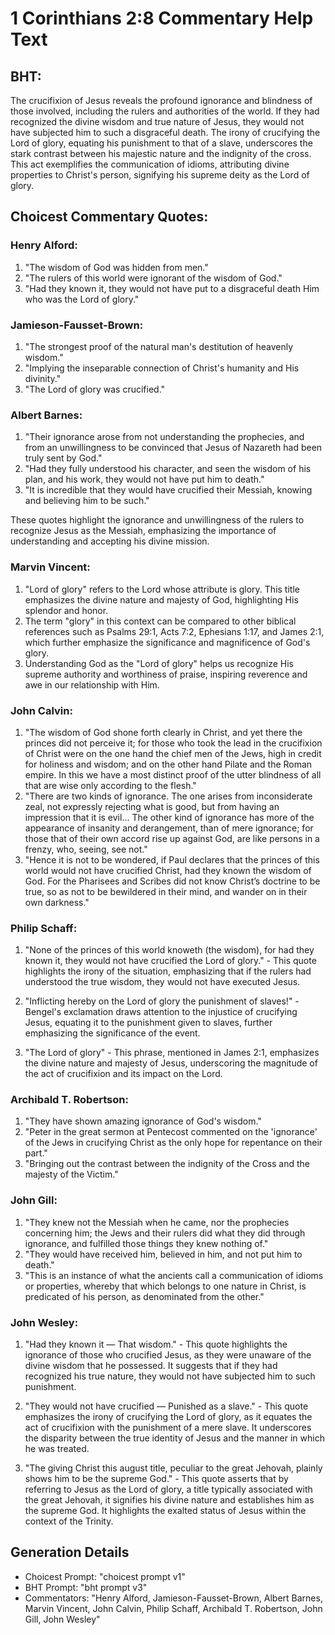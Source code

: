 # 1 Corinthians 2:8 Commentary Help Text

## BHT:
The crucifixion of Jesus reveals the profound ignorance and blindness of those involved, including the rulers and authorities of the world. If they had recognized the divine wisdom and true nature of Jesus, they would not have subjected him to such a disgraceful death. The irony of crucifying the Lord of glory, equating his punishment to that of a slave, underscores the stark contrast between his majestic nature and the indignity of the cross. This act exemplifies the communication of idioms, attributing divine properties to Christ's person, signifying his supreme deity as the Lord of glory.

## Choicest Commentary Quotes:
### Henry Alford:
1. "The wisdom of God was hidden from men."
2. "The rulers of this world were ignorant of the wisdom of God."
3. "Had they known it, they would not have put to a disgraceful death Him who was the Lord of glory."

### Jamieson-Fausset-Brown:
1. "The strongest proof of the natural man's destitution of heavenly wisdom."
2. "Implying the inseparable connection of Christ's humanity and His divinity."
3. "The Lord of glory was crucified."

### Albert Barnes:
1. "Their ignorance arose from not understanding the prophecies, and from an unwillingness to be convinced that Jesus of Nazareth had been truly sent by God."
2. "Had they fully understood his character, and seen the wisdom of his plan, and his work, they would not have put him to death."
3. "It is incredible that they would have crucified their Messiah, knowing and believing him to be such."

These quotes highlight the ignorance and unwillingness of the rulers to recognize Jesus as the Messiah, emphasizing the importance of understanding and accepting his divine mission.

### Marvin Vincent:
1. "Lord of glory" refers to the Lord whose attribute is glory. This title emphasizes the divine nature and majesty of God, highlighting His splendor and honor.
2. The term "glory" in this context can be compared to other biblical references such as Psalms 29:1, Acts 7:2, Ephesians 1:17, and James 2:1, which further emphasize the significance and magnificence of God's glory.
3. Understanding God as the "Lord of glory" helps us recognize His supreme authority and worthiness of praise, inspiring reverence and awe in our relationship with Him.

### John Calvin:
1. "The wisdom of God shone forth clearly in Christ, and yet there the princes did not perceive it; for those who took the lead in the crucifixion of Christ were on the one hand the chief men of the Jews, high in credit for holiness and wisdom; and on the other hand Pilate and the Roman empire. In this we have a most distinct proof of the utter blindness of all that are wise only according to the flesh."
2. "There are two kinds of ignorance. The one arises from inconsiderate zeal, not expressly rejecting what is good, but from having an impression that it is evil... The other kind of ignorance has more of the appearance of insanity and derangement, than of mere ignorance; for those that of their own accord rise up against God, are like persons in a frenzy, who, seeing, see not."
3. "Hence it is not to be wondered, if Paul declares that the princes of this world would not have crucified Christ, had they known the wisdom of God. For the Pharisees and Scribes did not know Christ’s doctrine to be true, so as not to be bewildered in their mind, and wander on in their own darkness."

### Philip Schaff:
1. "None of the princes of this world knoweth (the wisdom), for had they known it, they would not have crucified the Lord of glory." - This quote highlights the irony of the situation, emphasizing that if the rulers had understood the true wisdom, they would not have executed Jesus.

2. "Inflicting hereby on the Lord of glory the punishment of slaves!" - Bengel's exclamation draws attention to the injustice of crucifying Jesus, equating it to the punishment given to slaves, further emphasizing the significance of the event.

3. "The Lord of glory" - This phrase, mentioned in James 2:1, emphasizes the divine nature and majesty of Jesus, underscoring the magnitude of the act of crucifixion and its impact on the Lord.

### Archibald T. Robertson:
1. "They have shown amazing ignorance of God's wisdom."
2. "Peter in the great sermon at Pentecost commented on the 'ignorance' of the Jews in crucifying Christ as the only hope for repentance on their part."
3. "Bringing out the contrast between the indignity of the Cross and the majesty of the Victim."

### John Gill:
1. "They knew not the Messiah when he came, nor the prophecies concerning him; the Jews and their rulers did what they did through ignorance, and fulfilled those things they knew nothing of."
2. "They would have received him, believed in him, and not put him to death."
3. "This is an instance of what the ancients call a communication of idioms or properties, whereby that which belongs to one nature in Christ, is predicated of his person, as denominated from the other."

### John Wesley:
1. "Had they known it — That wisdom." - This quote highlights the ignorance of those who crucified Jesus, as they were unaware of the divine wisdom that he possessed. It suggests that if they had recognized his true nature, they would not have subjected him to such punishment.

2. "They would not have crucified — Punished as a slave." - This quote emphasizes the irony of crucifying the Lord of glory, as it equates the act of crucifixion with the punishment of a mere slave. It underscores the disparity between the true identity of Jesus and the manner in which he was treated.

3. "The giving Christ this august title, peculiar to the great Jehovah, plainly shows him to be the supreme God." - This quote asserts that by referring to Jesus as the Lord of glory, a title typically associated with the great Jehovah, it signifies his divine nature and establishes him as the supreme God. It highlights the exalted status of Jesus within the context of the Trinity.


## Generation Details
- Choicest Prompt: "choicest prompt v1"
- BHT Prompt: "bht prompt v3"
- Commentators: "Henry Alford, Jamieson-Fausset-Brown, Albert Barnes, Marvin Vincent, John Calvin, Philip Schaff, Archibald T. Robertson, John Gill, John Wesley"
